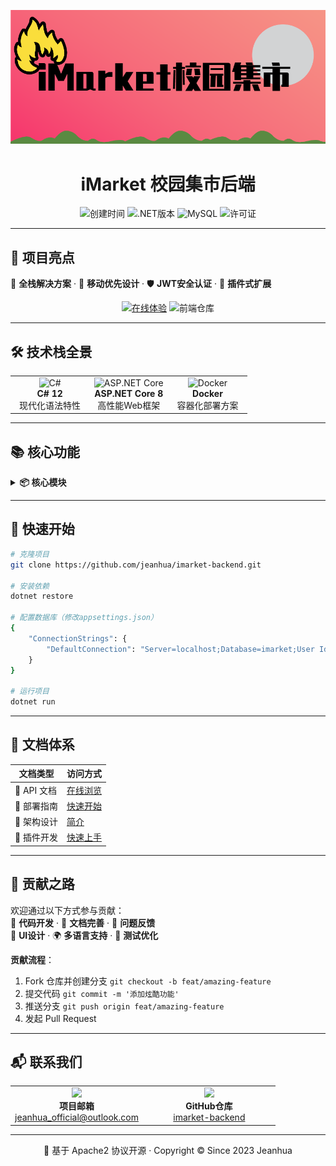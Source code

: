 <center>

![logo](./LOGO.png)

# iMarket 校园集市后端  

<div align="center">
  <img src="https://img.shields.io/github/created-at/jeanhua/imarket-backend?color=00CC99&style=flat-square" alt="创建时间">
  <img src="https://img.shields.io/badge/.NET%208-512BD4?logo=.net&logoColor=white&style=flat-square" alt=".NET版本">
  <img src="https://img.shields.io/badge/MySQL-4479A1?logo=mysql&logoColor=white&style=flat-square" alt="MySQL">
  <img src="https://img.shields.io/github/license/jeanhua/imarket-backend?color=blue&style=flat-square" alt="许可证">
</div>

</center>

---

## 🌟 项目亮点

🚀 **全栈解决方案** · 📱 **移动优先设计** · 🛡️ **JWT安全认证**  · 🔌 **插件式扩展** 

<div align="center">
  <a href="https://imarket.jeanhua.cn/"><img src="https://img.shields.io/badge/🚀_在线体验-00B4D8?style=for-the-badge)](https://imarket.jeanhua.cn" alt="在线体验"></a>
  <img src="https://img.shields.io/badge/💻_前端仓库-6E5494?style=for-the-badge)](https://github.com/jeanhua/imarket-page" alt="前端仓库">
</div>


---

## 🛠️ 技术栈全景

<table>
  <tr>
    <td width="33%">
      <div align="center">
        <img src="https://cdn.worldvectorlogo.com/logos/c--4.svg" width="60" alt="C#">
        <br><strong>C# 12</strong>
        <br>现代化语法特性
      </div>
    </td>
    <td width="33%">
      <div align="center">
        <img src="https://avatars.githubusercontent.com/u/9141961?s=200&v=4" width="60" alt="ASP.NET Core">
        <br><strong>ASP.NET Core 8</strong>
        <br>高性能Web框架
      </div>
    </td>
    <td width="33%">
      <div align="center">
        <img src="https://www.vectorlogo.zone/logos/docker/docker-icon.svg" width="60" alt="Docker">
        <br><strong>Docker</strong>
        <br>容器化部署方案
      </div>
    </td>
  </tr>
</table>



---

## 📚 核心功能

<details>
<summary><strong>📦 核心模块</strong></summary>
• **用户系统** 👥  
  ✅ 实名认证 · ✅ 角色权限管理

• **内容管理** 📝  
  🔍 帖子搜索 · 🏷️ 帖子分类 · 🔞 敏感词过滤

• **用户模块** 💰  
  🛒 收藏夹 · 💬 私信系统

</details>

---

## 🚀 快速开始

```bash
# 克隆项目
git clone https://github.com/jeanhua/imarket-backend.git

# 安装依赖
dotnet restore

# 配置数据库（修改appsettings.json）
{
    "ConnectionStrings": {
        "DefaultConnection": "Server=localhost;Database=imarket;User Id=imarket_root;Password=your_password;"
    }
}

# 运行项目
dotnet run
```

---

## 📄 文档体系

| 文档类型   | 访问方式                                                     |
| ---------- | ------------------------------------------------------------ |
| 📘 API 文档 | [在线浏览](https://jeanhuas-organization.gitbook.io/imarket) |
| 📗 部署指南 | [快速开始](https://jeanhuas-organization.gitbook.io/imarket/getting-started/quickstart) |
| 📙 架构设计 | [简介](https://jeanhuas-organization.gitbook.io/imarket/introduce-jian-jie) |
| 📒 插件开发 | [快速上手](https://jeanhuas-organization.gitbook.io/imarket/plugin/start-kuai-su-shang-shou) |

---

## 🤝 贡献之路

欢迎通过以下方式参与贡献：  
🔧 **代码开发** · 📝 **文档完善** · 🐛 **问题反馈**  
🎨 **UI设计** · 🌍 **多语言支持** · 🧪 **测试优化**

**贡献流程**：
1. Fork 仓库并创建分支 `git checkout -b feat/amazing-feature`
2. 提交代码 `git commit -m '添加炫酷功能'`
3. 推送分支 `git push origin feat/amazing-feature`
4. 发起 Pull Request

---

## 📬 联系我们

<table>
  <tr>
    <td width="50%">
      <div align="center">
        <img src="https://cdn-icons-png.flaticon.com/512/732/732200.png" width="30">
        <br>
        <strong>项目邮箱</strong>
        <br>
        <a href="mailto:jeanhua_official@outlook.com">jeanhua_official@outlook.com</a>
      </div>
    </td>
    <td width="50%">
      <div align="center">
        <img src="https://cdn-icons-png.flaticon.com/512/25/25231.png" width="30">
        <br>
        <strong>GitHub仓库</strong>
        <br>
        <a href="https://github.com/jeanhua/imarket-backend">imarket-backend</a>
      </div>
    </td>
  </tr>
</table>

---

<div align="center">
  📜 基于 Apache2 协议开源 · Copyright © Since 2023 Jeanhua
</div>
